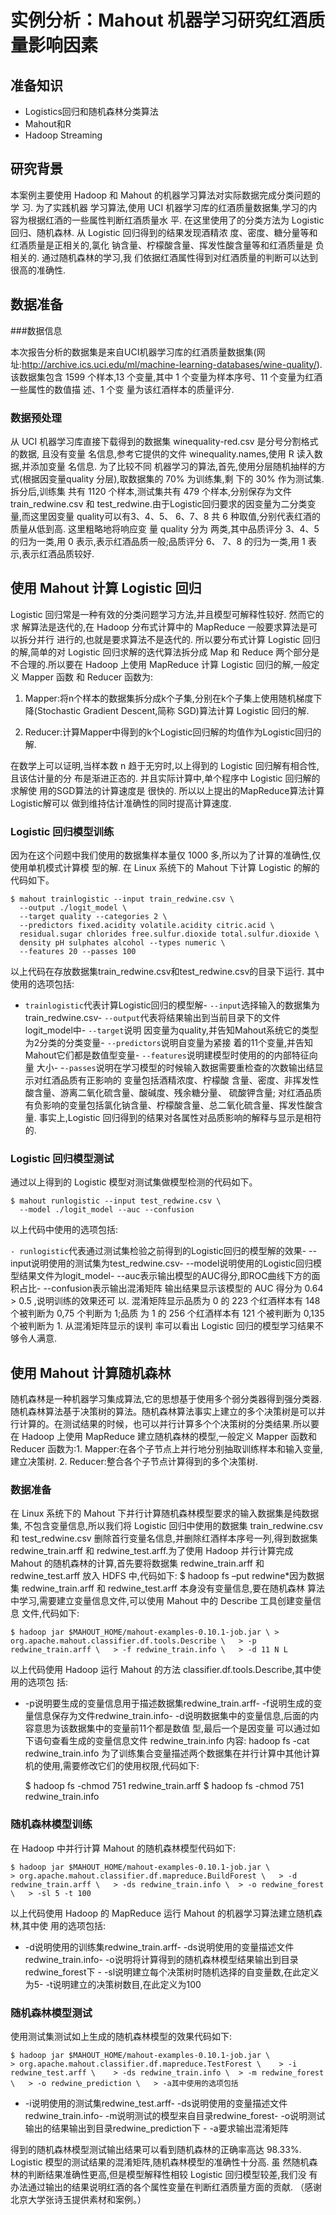 # 实例分析：Mahout 机器学习研究红酒质量影响因素


## 准备知识

* Logistics回归和随机森林分类算法
* Mahout和R
* Hadoop Streaming

## 研究背景

本案例主要使用 Hadoop 和 Mahout 的机器学习算法对实际数据完成分类问题的学 习. 为了实践机器
学习算法,使用 UCI 机器学习库的红酒质量数据集,学习的内容为根据红酒的一些属性判断红酒质量水
平. 在这里使用了的分类方法为 Logistic 回归、随机森林. 从 Logistic 回归得到的结果发现酒精浓
度、密度、糖分量等和红酒质量是正相关的,氯化 钠含量、柠檬酸含量、挥发性酸含量等和红酒质量是
负相关的. 通过随机森林的学习,我 们依据红酒属性得到对红酒质量的判断可以达到很高的准确性.

## 数据准备

###数据信息

本次报告分析的数据集是来自UCI机器学习库的红酒质量数据集(网
址:http://archive.ics.uci.edu/ml/machine-learning-databases/wine-quality/). 该数据集包含
1599 个样本,13 个变量,其中 1 个变量为样本序号、11 个变量为红酒一些属性的数值描 述、1 个变
量为该红酒样本的质量评分.

### 数据预处理

从 UCI 机器学习库直接下载得到的数据集 winequality-red.csv 是分号分割格式的数据, 且没有变量
名信息,参考它提供的文件 winequality.names,使用 R 读入数据,并添加变量 名信息. 为了比较不同
机器学习的算法,首先,使用分层随机抽样的方式(根据因变量quality 分层),取数据集的 70% 为训练集,剩
下的 30% 作为测试集. 拆分后,训练集 共有 1120 个样本,测试集共有 479 个样本,分别保存为文件
train_redwine.csv 和 test_redwine.由于Logistic回归要求的因变量为二分类变量,而这里因变量
quality可以有3、4、5、 6、7、8 共 6 种取值,分别代表红酒的质量从低到高. 这里粗略地将响应变
量 quality 分为 两类,其中品质评分 3、4、5 的归为一类,用 0 表示,表示红酒品质一般;品质评分 6、
7、8 的归为一类,用 1 表示,表示红酒品质较好.

## 使用 Mahout 计算 Logistic 回归

Logistic 回归常是一种有效的分类问题学习方法,并且模型可解释性较好. 然而它的求 解算法是迭代的,在 Hadoop 分布式计算中的 MapReduce 一般要求算法是可以拆分并行
进行的,也就是要求算法不是迭代的. 所以要分布式计算 Logistic 回归的解,简单的对 Logistic 回归求解的迭代算法拆分成 Map 和 Reduce 两个部分是不合理的.所以要在 Hadoop 上使用 MapReduce 计算 Logistic 回归的解,一般定义 Mapper 函数 和 Reducer 函数为:

1. Mapper:将n个样本的数据集拆分成k个子集,分别在k个子集上使用随机梯度下降(Stochastic
   Gradient Descent,简称 SGD)算法计算 Logistic 回归的解.

2. Reducer:计算Mapper中得到的k个Logistic回归解的均值作为Logistic回归的解.

在数学上可以证明,当样本数 n 趋于无穷时,以上得到的 Logistic 回归解有相合性, 且该估计量的分
布是渐进正态的. 并且实际计算中,单个程序中 Logistic 回归解的求解使 用的SGD算法的计算速度是
很快的. 所以以上提出的MapReduce算法计算Logistic解可以 做到维持估计准确性的同时提高计算速度.


### Logistic 回归模型训练

因为在这个问题中我们使用的数据集样本量仅 1000 多,所以为了计算的准确性,仅使用单机模式计算模
型的解. 在 Linux 系统下的 Mahout 下计算 Logistic 的解的代码如下。




	$ mahout trainlogistic --input train_redwine.csv \
      --output ./logit_model \
      --target quality --categories 2 \
      --predictors fixed.acidity volatile.acidity citric.acid \
      residual.sugar chlorides free.sulfur.dioxide total.sulfur.dioxide \
      density pH sulphates alcohol --types numeric \
      --features 20 --passes 100


以上代码在存放数据集train_redwine.csv和test_redwine.csv的目录下运行. 其中使用的选项包括:

- `trainlogistic`代表计算Logistic回归的模型解- `--input`选择输入的数据集为
train_redwine.csv- `--output`代表将结果输出到当前目录下的文件logit_model中- `--target`说明
因变量为quality,并告知Mahout系统它的类型为2分类的分类变量- `--predictors`说明自变量为紧接
着的11个变量,并告知Mahout它们都是数值型变量- `--features`说明建模型时使用的的内部特征向量
大小- -`-passes`说明在学习模型的时候输入数据需要重检查的次数输出结显示对红酒品质有正影响的
变量包括酒精浓度、柠檬酸 含量、密度、非挥发性酸含量、游离二氧化硫含量、酸碱度、残余糖分量、
硫酸钾含量; 对红酒品质有负影响的变量包括氯化钠含量、柠檬酸含量、总二氧化硫含量、挥发性酸含
量. 事实上,Logistic 回归得到的结果对各属性对品质影响的解释与显示是相符的.


### Logistic 回归模型测试

通过以上得到的 Logistic 模型对测试集做模型检测的代码如下。


	$ mahout runlogistic --input test_redwine.csv \
	  --model ./logit_model --auc --confusion

以上代码中使用的选项包括:

`- runlogistic`代表通过测试集检验之前得到的Logistic回归的模型解的效果- --input说明使用的测试集为test_redwine.csv- --model说明使用的Logistic回归模型结果文件为logit_model- --auc表示输出模型的AUC得分,即ROC曲线下方的面积占比- --confusion表示输出混淆矩阵
输出结果显示该模型的 AUC 得分为 0.64 > 0.5 ,说明训练的效果还可 以. 混淆矩阵显示品质为 0 的 223 个红酒样本有 148 个被判断为 0,75 个判断为 1;品质 为 1 的 256 个红酒样本有 121 个被判断为 0,135 个被判断为 1. 从混淆矩阵显示的误判 率可以看出 Logistic 回归的模型学习结果不够令人满意.
## 使用 Mahout 计算随机森林
随机森林是一种机器学习集成算法,它的思想基于使用多个弱分类器得到强分类器. 随机森林算法基于决策树的算法。随机森林算法事实上建立的多个决策树是可以并行计算的。在测试结果的时候，也可以并行计算多个个决策树的分类结果.所以要在 Hadoop 上使用 MapReduce 建立随机森林的模型,一般定义 Mapper 函数和 Reducer 函数为:1. Mapper:在各个子节点上并行地分别抽取训练样本和输入变量,建立决策树. 2. Reducer:整合各个子节点计算得到的多个决策树.
### 数据准备
在 Linux 系统下的 Mahout 下并行计算随机森林模型要求的输入数据集是纯数据集, 不包含变量信息,所以我们将 Logistic 回归中使用的数据集 train_redwine.csv 和 test_redwine.csv 删除首行变量名信息,并删除红酒样本序号一列,得到数据集 redwine_train.arff 和 redwine_test.arff.为了使用 Hadoop 并行计算完成 Mahout 的随机森林的计算,首先要将数据集 redwine_train.arff 和 redwine_test.arff 放入 HDFS 中,代码如下:
	$ hadoop fs –put redwine*因为数据集 redwine_train.arff 和 redwine_test.arff 本身没有变量信息,要在随机森林 算法中学习,需要建立变量信息文件,可以使用 Mahout 中的 Describe 工具创建变量信息 文件,代码如下:

	$ hadoop jar $MAHOUT_HOME/mahout-examples-0.10.1-job.jar \ > org.apache.mahout.classifier.df.tools.Describe \	> -p redwine_train.arff \	> -f redwine_train.info \	> -d 11 N L
以上代码使用 Hadoop 运行 Mahout 的方法 classifier.df.tools.Describe,其中使用的选项包 括:
- -p说明要生成的变量信息用于描述数据集redwine_train.arff- -f说明生成的变量信息保存为文件redwine_train.info- -d说明数据集中的变量信息,后面的内容意思为该数据集中的变量前11个都是数值 型,最后一个是因变量
可以通过如下语句查看生成的变量信息文件 redwine_train.info 内容:
	hadoop fs -cat redwine_train.info
为了训练集合变量描述两个数据集在并行计算中其他计算机的使用,需要修改它们的使用权限,代码如下:

	$ hadoop fs -chmod 751 redwine_train.arff
	$ hadoop fs -chmod 751 redwine_train.info
### 随机森林模型训练
在 Hadoop 中并行计算 Mahout 的随机森林模型代码如下:

	$ hadoop jar $MAHOUT_HOME/mahout-examples-0.10.1-job.jar \
	> org.apache.mahout.classifier.df.mapreduce.BuildForest \	> -d redwine_train.arff \	> -ds redwine_train.info \	> -o redwine_forest \ 	> -sl 5 -t 100
以上代码使用 Hadoop 的 MapReduce 运行 Mahout 的机器学习算法建立随机森林,其中使 用的选项包括:
- -d说明使用的训练集redwine_train.arff- -ds说明使用的变量描述文件redwine_train.info- -o说明将计算得到的随机森林模型结果输出到目录redwine_forest下 - -sl说明建立每个决策树时随机选择的自变量数,在此定义为5- -t说明建立的决策树数目,在此定义为100
### 随机森林模型测试
使用测试集测试如上生成的随机森林模型的效果代码如下:

	$ hadoop jar $MAHOUT_HOME/mahout-examples-0.10.1-job.jar \
	> org.apache.mahout.classifier.df.mapreduce.TestForest \	> -i redwine_test.arff \	> -ds redwine_train.info \	> -m redwine_forest \	> -o redwine_prediction \ 	> -a其中使用的选项包括
- -i说明使用的测试集redwine_test.arff- -ds说明使用的变量描述文件redwine_train.info- -m说明测试的模型来自目录redwine_forest- -o说明测试输出的结果输出到目录redwine_prediction下 - -a要求输出混淆矩阵

得到的随机森林模型测试输出结果可以看到随机森林的正确率高达 98.33%. Logistic 模型的测试结果的混淆矩阵,随机森林模型的准确性十分高. 虽 然随机森林的判断结果准确性更高,但是模型解释性相较 Logistic 回归模型较差,我们没 有办法通过输出的结果说明红酒的各个属性变量在判断红酒质量方面的贡献.
（感谢北京大学张诗玉提供素材和案例。）
